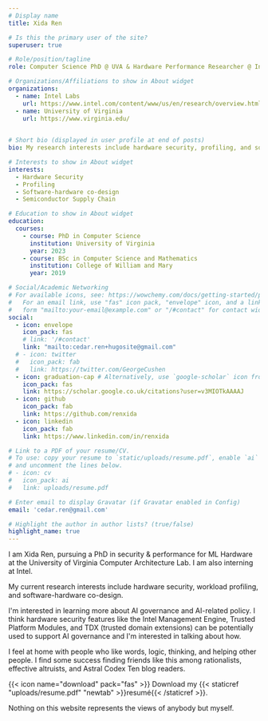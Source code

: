 ```yaml
---
# Display name
title: Xida Ren

# Is this the primary user of the site?
superuser: true

# Role/position/tagline
role: Computer Science PhD @ UVA & Hardware Performance Researcher @ Intel

# Organizations/Affiliations to show in About widget
organizations:
  - name: Intel Labs
    url: https://www.intel.com/content/www/us/en/research/overview.html
  - name: University of Virginia
    url: https://www.virginia.edu/
  

# Short bio (displayed in user profile at end of posts)
bio: My research interests include hardware security, profiling, and software-hardware co-design.

# Interests to show in About widget
interests:
  - Hardware Security
  - Profiling
  - Software-hardware co-design
  - Semiconductor Supply Chain

# Education to show in About widget
education:
  courses:
    - course: PhD in Computer Science
      institution: University of Virginia
      year: 2023
    - course: BSc in Computer Science and Mathematics
      institution: College of William and Mary
      year: 2019

# Social/Academic Networking
# For available icons, see: https://wowchemy.com/docs/getting-started/page-builder/#icons
#   For an email link, use "fas" icon pack, "envelope" icon, and a link in the
#   form "mailto:your-email@example.com" or "/#contact" for contact widget.
social:
  - icon: envelope
    icon_pack: fas
    # link: '/#contact'
    link: "mailto:cedar.ren+hugosite@gmail.com"
  # - icon: twitter
  #   icon_pack: fab
  #   link: https://twitter.com/GeorgeCushen
  - icon: graduation-cap # Alternatively, use `google-scholar` icon from `ai` icon pack
    icon_pack: fas
    link: https://scholar.google.co.uk/citations?user=v3MIOTkAAAAJ
  - icon: github
    icon_pack: fab
    link: https://github.com/renxida
  - icon: linkedin
    icon_pack: fab
    link: https://www.linkedin.com/in/renxida

# Link to a PDF of your resume/CV.
# To use: copy your resume to `static/uploads/resume.pdf`, enable `ai` icons in `params.toml`,
# and uncomment the lines below.
# - icon: cv
#   icon_pack: ai
#   link: uploads/resume.pdf

# Enter email to display Gravatar (if Gravatar enabled in Config)
email: 'cedar.ren@gmail.com'

# Highlight the author in author lists? (true/false)
highlight_name: true
---
```


I am Xida Ren, pursuing a PhD in security & performance for ML Hardware at the University of Virginia Computer Architecture Lab. I am also interning at Intel.

My current research interests include hardware security, workload profiling, and software-hardware co-design.

I'm interested in learning more about AI governance and AI-related policy. I think hardware security features like the Intel Management Engine, Trusted Platform Modules, and TDX (trusted domain extensions) can be potentially used to support AI governance and I'm interested in talking about how.

I feel at home with people who like words, logic, thinking, and helping other people. I find some success finding friends like this among rationalists, effective altruists, and Astral Codex Ten blog readers.

{{< icon name="download" pack="fas" >}} Download my {{< staticref "uploads/resume.pdf" "newtab" >}}resumé{{< /staticref >}}.

Nothing on this website represents the views of anybody but myself.
